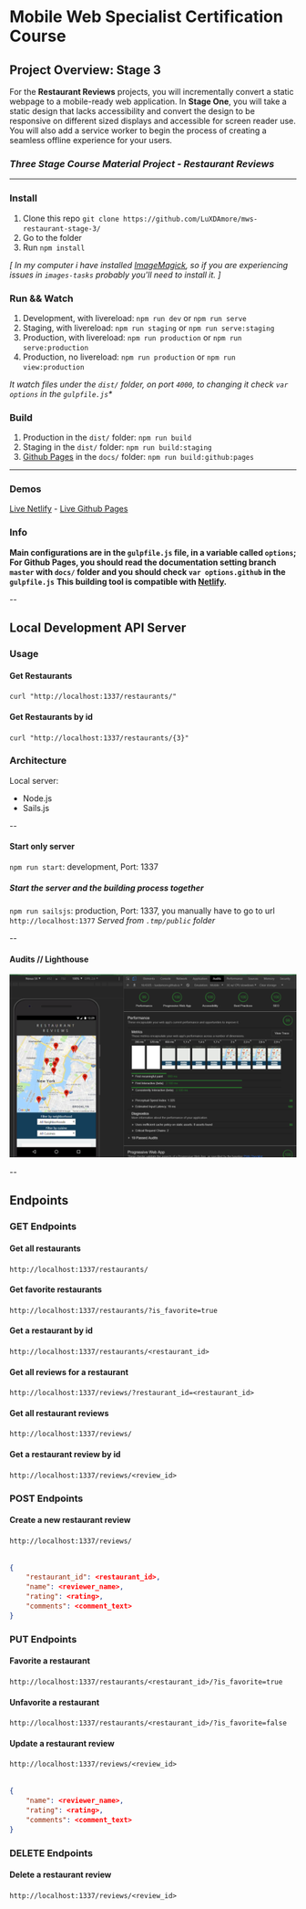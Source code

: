 # Mobile Web Specialist Certification Course

## Project Overview: Stage 3

For the **Restaurant Reviews** projects, you will incrementally convert a static webpage to a mobile-ready web application. In **Stage One**, you will take a static design that lacks accessibility and convert the design to be responsive on different sized displays and accessible for screen reader use. You will also add a service worker to begin the process of creating a seamless offline experience for your users.

### _Three Stage Course Material Project - Restaurant Reviews_

---

### Install

1. Clone this repo `git clone https://github.com/LuXDAmore/mws-restaurant-stage-3/`
2. Go to the folder
3. Run `npm install`

_[ In my computer i have installed [ImageMagick](http://www.imagemagick.org/script/download.php "Go to Download page"), so if you are experiencing issues in `images-tasks` probably you'll need to install it. ]_

### Run && Watch

1. Development, with livereload: `npm run dev` or `npm run serve`
2. Staging, with livereload: `npm run staging` or `npm run serve:staging`
3. Production, with livereload: `npm run production` or `npm run serve:production`
4. Production, no livereload: `npm run production` or `npm run view:production`

_It watch files under the `dist/` folder, on port `4000`, to changing it check `var options` in the `gulpfile.js`*_

### Build

1. Production in the `dist/` folder: `npm run build`
2. Staging in the `dist/` folder: `npm run build:staging`
3. [Github Pages](https://pages.github.com/ "Github Pages") in the `docs/` folder: `npm run build:github:pages`

---

### Demos

[Live Netlify](https://mws2-restaurant.netlify.com "Demo Netlify") - [Live Github Pages](https://luxdamore.github.io/mws-restaurant-stage-3/ "Demo Github Pages")

### Info

**Main configurations are in the `gulpfile.js` file, in a variable called `options`;**
**For Github Pages, you should read the documentation setting branch `master` with `docs/` folder and you should check `var options.github` in the `gulpfile.js`**
**This building tool is compatible with [Netlify](https://www.netlify.com/ "Netlify").**

--

## Local Development API Server

### Usage

#### Get Restaurants

`curl "http://localhost:1337/restaurants/"`

#### Get Restaurants by id

`curl "http://localhost:1337/restaurants/{3}"`

### Architecture

Local server:

- Node.js
- Sails.js

--

#### Start only server

`npm run start`: development, Port: 1337

##### Start the server and the building process together

`npm run sailsjs`: production, Port: 1337, you manually have to go to url `http://localhost:1377`
_Served from `.tmp/public` folder_

--

#### Audits // Lighthouse

![Image of 99% on Lighthouse](https://raw.githubusercontent.com/LuXDAmore/mws-restaurant-stage-3/master/performance.png)

--

## Endpoints

### GET Endpoints

#### Get all restaurants

```http://localhost:1337/restaurants/```

#### Get favorite restaurants

```http://localhost:1337/restaurants/?is_favorite=true```

#### Get a restaurant by id

```http://localhost:1337/restaurants/<restaurant_id>```

#### Get all reviews for a restaurant

```http://localhost:1337/reviews/?restaurant_id=<restaurant_id>```

#### Get all restaurant reviews

```http://localhost:1337/reviews/```

#### Get a restaurant review by id

```http://localhost:1337/reviews/<review_id>```

### POST Endpoints

#### Create a new restaurant review

```http://localhost:1337/reviews/```

```json

{
    "restaurant_id": <restaurant_id>,
    "name": <reviewer_name>,
    "rating": <rating>,
    "comments": <comment_text>
}

```

### PUT Endpoints

#### Favorite a restaurant

```http://localhost:1337/restaurants/<restaurant_id>/?is_favorite=true```

#### Unfavorite a restaurant

```http://localhost:1337/restaurants/<restaurant_id>/?is_favorite=false```

#### Update a restaurant review

```http://localhost:1337/reviews/<review_id>```

```json

{
    "name": <reviewer_name>,
    "rating": <rating>,
    "comments": <comment_text>
}

```

### DELETE Endpoints

#### Delete a restaurant review

```http://localhost:1337/reviews/<review_id>```
